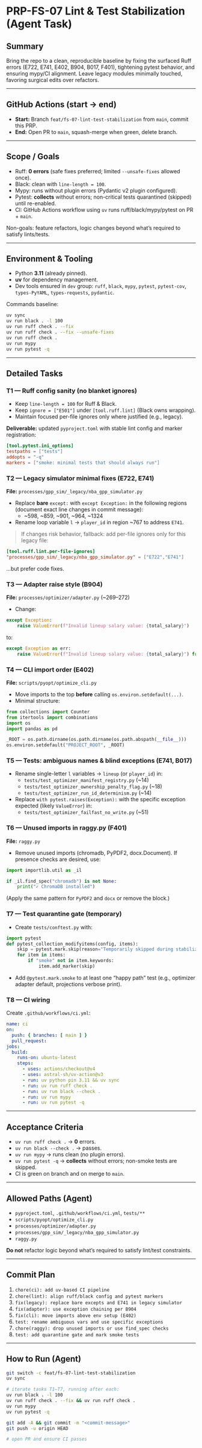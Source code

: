 # PRP-FS-07 Lint & Test Stabilization (Agent Task)

## Summary
Bring the repo to a clean, reproducible baseline by fixing the surfaced Ruff errors (E722, E741, E402, B904, B017, F401), tightening pytest behavior, and ensuring mypy/CI alignment. Leave legacy modules minimally touched, favoring surgical edits over refactors.

---

## GitHub Actions (start → end)
- **Start:** Branch `feat/fs-07-lint-test-stabilization` from `main`, commit this PRP.
- **End:** Open PR to `main`, squash-merge when green, delete branch.

---

## Scope / Goals
- Ruff: **0 errors** (safe fixes preferred; limited `--unsafe-fixes` allowed once).
- Black: clean with `line-length = 100`.
- Mypy: runs without plugin errors (Pydantic v2 plugin configured).
- Pytest: **collects** without errors; non-critical tests quarantined (skipped) until re-enabled.
- CI: GitHub Actions workflow using `uv` runs ruff/black/mypy/pytest on PR + `main`.

Non-goals: feature refactors, logic changes beyond what’s required to satisfy lints/tests.

---

## Environment & Tooling
- Python **3.11** (already pinned).
- **uv** for dependency management.
- Dev tools ensured in `dev` group: `ruff`, `black`, `mypy`, `pytest`, `pytest-cov`, `types-PyYAML`, `types-requests`, `pydantic`.

Commands baseline:
```bash
uv sync
uv run black . -l 100
uv run ruff check . --fix
uv run ruff check . --fix --unsafe-fixes
uv run ruff check .
uv run mypy
uv run pytest -q
```

---

## Detailed Tasks

### T1 — Ruff config sanity (no blanket ignores)
- Keep `line-length = 100` for Ruff & Black.
- Keep `ignore = ["E501"]` under `[tool.ruff.lint]` (Black owns wrapping).
- Maintain focused per-file ignores only where justified (e.g., legacy).

**Deliverable:** updated `pyproject.toml` with stable lint config and marker registration:
```toml
[tool.pytest.ini_options]
testpaths = ["tests"]
addopts = "-q"
markers = ["smoke: minimal tests that should always run"]
```

### T2 — Legacy simulator minimal fixes (E722, E741)
**File:** `processes/gpp_sim/_legacy/nba_gpp_simulator.py`  
- Replace **bare** `except:` with `except Exception:` in the following regions (document exact line changes in commit message):
  - ~598, ~859, ~901, ~964, ~1324
- Rename loop variable `l` → `player_id` in region ~767 to address `E741`.

> If changes risk behavior, fallback: add per-file ignores only for this legacy file:
```toml
[tool.ruff.lint.per-file-ignores]
"processes/gpp_sim/_legacy/nba_gpp_simulator.py" = ["E722","E741"]
```
…but prefer code fixes.

### T3 — Adapter raise style (B904)
**File:** `processes/optimizer/adapter.py` (~269–272)  
- Change:
```python
except Exception:
    raise ValueError(f"Invalid lineup salary value: {total_salary}")
```
to:
```python
except Exception as err:
    raise ValueError(f"Invalid lineup salary value: {total_salary}") from err
```

### T4 — CLI import order (E402)
**File:** `scripts/pyopt/optimize_cli.py`  
- Move imports to the top **before** calling `os.environ.setdefault(...)`.
- Minimal structure:
```python
from collections import Counter
from itertools import combinations
import os
import pandas as pd

_ROOT = os.path.dirname(os.path.dirname(os.path.abspath(__file__)))
os.environ.setdefault("PROJECT_ROOT", _ROOT)
```

### T5 — Tests: ambiguous names & blind exceptions (E741, B017)
- Rename single-letter `l` variables → `lineup` (or `player_id`) in:
  - `tests/test_optimizer_manifest_registry.py` (~14)
  - `tests/test_optimizer_ownership_penalty_flag.py` (~18)
  - `tests/test_optimizer_run_id_determinism.py` (~14)
- Replace `with pytest.raises(Exception):` with the specific exception expected (likely `ValueError`) in:
  - `tests/test_optimizer_failfast_no_write.py` (~51)

### T6 — Unused imports in raggy.py (F401)
**File:** `raggy.py`  
- Remove unused imports (chromadb, PyPDF2, docx.Document). If presence checks are desired, use:
```python
import importlib.util as _il

if _il.find_spec("chromadb") is not None:
    print("✓ ChromaDB installed")
```
(Apply the same pattern for `PyPDF2` and `docx` or remove the block.)

### T7 — Test quarantine gate (temporary)
- Create `tests/conftest.py` with:
```python
import pytest
def pytest_collection_modifyitems(config, items):
    skip = pytest.mark.skip(reason="Temporarily skipped during stabilization (FS-07)")
    for item in items:
        if "smoke" not in item.keywords:
            item.add_marker(skip)
```
- Add `@pytest.mark.smoke` to at least one “happy path” test (e.g., optimizer adapter default, projections verbose print).

### T8 — CI wiring
Create `.github/workflows/ci.yml`:
```yaml
name: ci
on:
  push: { branches: [ main ] }
  pull_request:
jobs:
  build:
    runs-on: ubuntu-latest
    steps:
      - uses: actions/checkout@v4
      - uses: astral-sh/uv-action@v3
      - run: uv python pin 3.11 && uv sync
      - run: uv run ruff check .
      - run: uv run black --check .
      - run: uv run mypy
      - run: uv run pytest -q
```

---

## Acceptance Criteria
- `uv run ruff check .` → **0** errors.
- `uv run black --check .` → passes.
- `uv run mypy` → runs clean (no plugin errors).
- `uv run pytest -q` → **collects** without errors; non-smoke tests are skipped.
- CI is green on branch and on merge to `main`.

---

## Allowed Paths (Agent)
- `pyproject.toml`, `.github/workflows/ci.yml`, `tests/**`
- `scripts/pyopt/optimize_cli.py`
- `processes/optimizer/adapter.py`
- `processes/gpp_sim/_legacy/nba_gpp_simulator.py`
- `raggy.py`

**Do not** refactor logic beyond what’s required to satisfy lint/test constraints.

---

## Commit Plan
1. `chore(ci): add uv-based CI pipeline`
2. `chore(lint): align ruff/black config and pytest markers`
3. `fix(legacy): replace bare excepts and E741 in legacy simulator`
4. `fix(adapter): use exception chaining per B904`
5. `fix(cli): move imports above env setup (E402)`
6. `test: rename ambiguous vars and use specific exceptions`
7. `chore(raggy): drop unused imports or use find_spec checks`
8. `test: add quarantine gate and mark smoke tests`

---

## How to Run (Agent)
```bash
git switch -c feat/fs-07-lint-test-stabilization
uv sync

# iterate tasks T1–T7, running after each:
uv run black . -l 100
uv run ruff check . --fix && uv run ruff check .
uv run mypy
uv run pytest -q

git add -A && git commit -m "<commit-message>"
git push -u origin HEAD

# open PR and ensure CI passes
```
